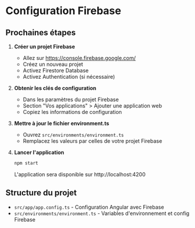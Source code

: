 # Configuration Firebase

## Prochaines étapes

1. **Créer un projet Firebase**
   - Allez sur https://console.firebase.google.com/
   - Créez un nouveau projet
   - Activez Firestore Database
   - Activez Authentication (si nécessaire)

2. **Obtenir les clés de configuration**
   - Dans les paramètres du projet Firebase
   - Section "Vos applications" > Ajouter une application web
   - Copiez les informations de configuration

3. **Mettre à jour le fichier environment.ts**
   - Ouvrez `src/environments/environment.ts`
   - Remplacez les valeurs par celles de votre projet Firebase

4. **Lancer l'application**
   ```bash
   npm start
   ```
   L'application sera disponible sur http://localhost:4200

## Structure du projet

- `src/app/app.config.ts` - Configuration Angular avec Firebase
- `src/environments/environment.ts` - Variables d'environnement et config Firebase
